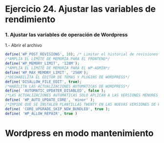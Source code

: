 # Ejercicio 24. Ajustar las variables de rendimiento

### 1. Ajustar las variables de operación de Wordpress
1.- Abrir el archivo 

```php
define('WP_POST_REVISIONS', 10); /* Limitar el historial de revisiones*/
/*AMPLÍA EL LÍMITE DE MEMORIA PARA EL FRONTEND*/
define('WP_MEMORY_LIMIT', '128M');
/*AMPLÍA EL LÍMITE DE MEMORIA PARA EL WP-ADMIN*/
define('WP_MAX_MEMORY_LIMIT', '256M');
/*DESHABILITA EL EDITOR DE TEMAS Y PLUGINS DE WORDPRESS*/
define('DISALLOW_FILE_EDIT', true);
/*HABILITA LAS ACTUALIZACIONES AUTOMÁTICAS DE WORDPRESS*/
define( 'AUTOMATIC_UPDATER_DISABLED', false );
/*LAS ACTUALIZACIONES AUTOMÁTICAS SOLO APLICAN A LAS VERSIONES MENORES DE MANTENIMIENTO Y SEGURIDAD*/
define( 'WP_AUTO_UPDATE_CORE', 'minor' );
/*IMPIDE QUE SE INSTALEN PLANTILLAS TWENTY EN LAS NUEVAS VERSIONES DE WORDPRESS*/
define( 'CORE_UPGRADE_SKIP_NEW_BUNDLED', true );
define( 'WP_ALLOW_REPAIR', true )
```

# Wordpress en modo mantenimiento

<!--stackedit_data:
eyJoaXN0b3J5IjpbMTEzOTkxNjQ5LDEyODA2MTM5MzhdfQ==
-->